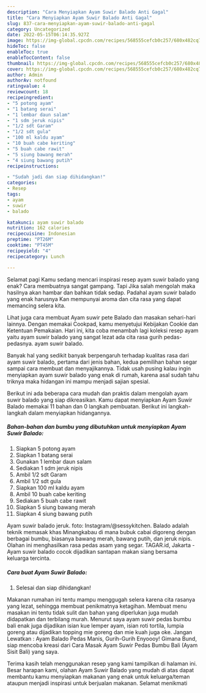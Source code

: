 ```yaml
---
description: "Cara Menyiapkan Ayam Suwir Balado Anti Gagal"
title: "Cara Menyiapkan Ayam Suwir Balado Anti Gagal"
slug: 837-cara-menyiapkan-ayam-suwir-balado-anti-gagal
category: Uncategorized
date: 2022-05-15T06:14:35.927Z
image: https://img-global.cpcdn.com/recipes/568555cefcb0c257/680x482cq70/ayam-suwir-balado-foto-resep-utama.jpg
hideToc: false
enableToc: true
enableTocContent: false
thumbnail: https://img-global.cpcdn.com/recipes/568555cefcb0c257/680x482cq70/ayam-suwir-balado-foto-resep-utama.jpg
cover: https://img-global.cpcdn.com/recipes/568555cefcb0c257/680x482cq70/ayam-suwir-balado-foto-resep-utama.jpg
author: Admin
authorAv: notfound
ratingvalue: 4
reviewcount: 18
recipeingredient:
- "5 potong ayam"
- "1 batang serai"
- "1 lembar daun salam"
- "1 sdm jeruk nipis"
- "1/2 sdt Garam"
- "1/2 sdt gula"
- "100 ml kaldu ayam"
- "10 buah cabe keriting"
- "5 buah cabe rawit"
- "5 siung bawang merah"
- "4 siung bawang putih"
recipeinstructions:

- "Sudah jadi dan siap dihidangkan!"
categories:
- Resep
tags:
- ayam
- suwir
- balado

katakunci: ayam suwir balado 
nutrition: 162 calories
recipecuisine: Indonesian
preptime: "PT26M"
cooktime: "PT45M"
recipeyield: "4"
recipecategory: Lunch

---
```



Selamat pagi Kamu sedang mencari inspirasi resep ayam suwir balado yang enak? Cara membuatnya sangat gampang. Tapi Jika salah mengolah maka hasilnya akan hambar dan bahkan tidak sedap. Padahal ayam suwir balado yang enak harusnya Kan mempunyai aroma dan cita rasa yang dapat memancing selera kita.


Lihat juga cara membuat Ayam suwir pete Balado dan masakan sehari-hari lainnya. Dengan memakai Cookpad, kamu menyetujui Kebijakan Cookie dan Ketentuan Pemakaian. Hari ini, kita coba menambah lagi koleksi resep ayam yaitu ayam suwir balado yang sangat lezat ada cita rasa gurih pedas-pedasnya. ayam suwir balado.

Banyak hal yang sedikit banyak berpengaruh terhadap kualitas rasa dari ayam suwir balado, pertama dari jenis bahan, kedua pemilihan bahan segar sampai cara membuat dan menyajikannya. Tidak usah pusing kalau ingin menyiapkan ayam suwir balado yang enak di rumah, karena asal sudah tahu triknya maka hidangan ini mampu menjadi sajian spesial.


Berikut ini ada beberapa cara mudah dan praktis dalam mengolah ayam suwir balado yang siap dikreasikan. Kamu dapat menyiapkan Ayam Suwir Balado memakai 11 bahan dan 0 langkah pembuatan. Berikut ini langkah-langkah dalam menyiapkan hidangannya.

<!--inarticleads1-->

##### Bahan-bahan dan bumbu yang dibutuhkan untuk menyiapkan Ayam Suwir Balado:

1. Siapkan 5 potong ayam
1. Siapkan 1 batang serai
1. Gunakan 1 lembar daun salam
1. Sediakan 1 sdm jeruk nipis
1. Ambil 1/2 sdt Garam
1. Ambil 1/2 sdt gula
1. Siapkan 100 ml kaldu ayam
1. Ambil 10 buah cabe keriting
1. Sediakan 5 buah cabe rawit
1. Siapkan 5 siung bawang merah
1. Siapkan 4 siung bawang putih


Ayam suwir balado jeruk. foto: Instagram/@sessykitchen. Balado adalah teknik memasak khas Minangkabau di mana bubuk cabai digoreng dengan berbagai bumbu, biasanya bawang merah, bawang putih, dan jeruk nipis. Olahan ini menghasilkan rasa pedas asam yang segar. TAGAR.id, Jakarta - Ayam suwir balado cocok dijadikan santapan makan siang bersama keluarga tercinta. 

<!--inarticleads2-->

##### Cara buat Ayam Suwir Balado:


1. Selesai dan siap dihidangkan!

Makanan rumahan ini tentu mampu menggugah selera karena cita rasanya yang lezat, sehingga membuat penikmatnya ketagihan. Membuat menu masakan ini tentu tidak sulit dan bahan yang diperlukan juga mudah didapatkan dan terbilang murah. Menurut saya ayam suwir pedas bumbu bali enak juga dijadikan isian kue lemper ayam, isian roti tortila, lumpia goreng atau dijadikan topping mie goreng dan mie kuah juga oke. Jangan Lewatkan : Ayam Balado Pedas Manis, Gurih-Gurih Enyoooy! Gimana Bund, siap mencoba kreasi dari Cara Masak Ayam Suwir Pedas Bumbu Bali (Ayam Sisit Bali) yang saya. 

Terima kasih telah menggunakan resep yang kami tampilkan di halaman ini. Besar harapan kami, olahan Ayam Suwir Balado yang mudah di atas dapat membantu kamu menyiapkan makanan yang enak untuk keluarga/teman ataupun menjadi inspirasi untuk berjualan makanan. Selamat menikmati
